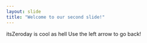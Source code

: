 ```yaml
---
layout: slide
title: "Welcome to our second slide!"
---
```

itsZeroday is cool as hell
Use the left arrow to go back!